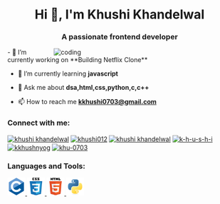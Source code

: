 <h1 align="center">Hi 👋, I'm Khushi Khandelwal</h1>
<h3 align="center">A passionate frontend developer</h3>
<img src="https://gifer.com/en/8JIk" alt="coding" align="right" width="400">
- 🔭 I’m currently working on **Building Netflix Clone**

- 🌱 I’m currently learning **javascript**

- 💬 Ask me about **dsa,html,css,python,c,c++**

- 📫 How to reach me **kkhushi0703@gmail.com**

<h3 align="left">Connect with me:</h3>
<p align="left">
<a href="https://linkedin.com/in/khushi khandelwal" target="blank"><img align="center" src="https://raw.githubusercontent.com/rahuldkjain/github-profile-readme-generator/master/src/images/icons/Social/linked-in-alt.svg" alt="khushi khandelwal" height="30" width="40" /></a>
<a href="https://www.codechef.com/users/khushi012" target="blank"><img align="center" src="https://cdn.jsdelivr.net/npm/simple-icons@3.1.0/icons/codechef.svg" alt="khushi012" height="30" width="40" /></a>
<a href="https://www.hackerrank.com/khushi khandelwal" target="blank"><img align="center" src="https://raw.githubusercontent.com/rahuldkjain/github-profile-readme-generator/master/src/images/icons/Social/hackerrank.svg" alt="khushi khandelwal" height="30" width="40" /></a>
<a href="https://codeforces.com/profile/k-h-u-s-h-i" target="blank"><img align="center" src="https://raw.githubusercontent.com/rahuldkjain/github-profile-readme-generator/master/src/images/icons/Social/codeforces.svg" alt="k-h-u-s-h-i" height="30" width="40" /></a>
<a href="https://auth.geeksforgeeks.org/user/kkhushnyog" target="blank"><img align="center" src="https://raw.githubusercontent.com/rahuldkjain/github-profile-readme-generator/master/src/images/icons/Social/geeks-for-geeks.svg" alt="kkhushnyog" height="30" width="40" /></a>
<a href="https://www.topcoder.com/members/khu-0703" target="blank"><img align="center" src="https://raw.githubusercontent.com/rahuldkjain/github-profile-readme-generator/master/src/images/icons/Social/topcoder.svg" alt="khu-0703" height="30" width="40" /></a>
</p>

<h3 align="left">Languages and Tools:</h3>
<p align="left"> <a href="https://www.cprogramming.com/" target="_blank" rel="noreferrer"> <img src="https://raw.githubusercontent.com/devicons/devicon/master/icons/c/c-original.svg" alt="c" width="40" height="40"/> </a> <a href="https://www.w3schools.com/css/" target="_blank" rel="noreferrer"> <img src="https://raw.githubusercontent.com/devicons/devicon/master/icons/css3/css3-original-wordmark.svg" alt="css3" width="40" height="40"/> </a> <a href="https://www.w3.org/html/" target="_blank" rel="noreferrer"> <img src="https://raw.githubusercontent.com/devicons/devicon/master/icons/html5/html5-original-wordmark.svg" alt="html5" width="40" height="40"/> </a> <a href="https://www.python.org" target="_blank" rel="noreferrer"> <img src="https://raw.githubusercontent.com/devicons/devicon/master/icons/python/python-original.svg" alt="python" width="40" height="40"/> </a> </p>
